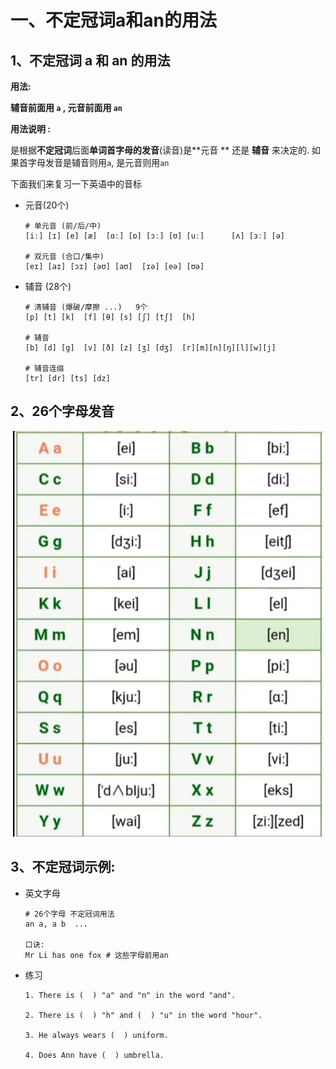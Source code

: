 # 一、不定冠词a和an的用法



## 1、不定冠词 a 和 an 的用法

**用法:** 

**辅音前面用 `a` , 元音前面用 `an`** 

**用法说明 :**

是根据**不定冠词**后面**单词首字母的发音**(读音)是**元音 ** 还是  **辅音** 来决定的. 如果首字母发音是辅音则用`a`, 是元音则用`an`



下面我们来复习一下英语中的音标

- 元音(20个)

  ```
  # 单元音 (前/后/中)
  [iː] [ɪ] [e] [æ]  [ɑː] [ɒ] [ɔː] [ʊ] [uː]		[ʌ] [ɜː] [ə]
  
  # 双元音 (合口/集中)
  [eɪ] [aɪ] [ɔɪ] [əʊ] [aʊ]  [ɪə] [eə] [ʊə]
  ```

- 辅音 (28个)

  ```
  # 清辅音 (爆破/摩擦 ...)   9个
  [p] [t] [k]  [f] [θ] [s] [ʃ] [tʃ]  [h]
  
  # 辅音
  [b] [d] [g]  [v] [ð] [z] [ʒ] [dʒ]  [r][m][n][ŋ][l][w][j] 
  
  # 辅音连缀
  [tr] [dr] [ts] [dz]
  ```











## 2、26个字母发音

​	<img src="images/26个英文发音.png" width=500> 









## 3、不定冠词示例:

- 英文字母

  ```
  # 26个字母 不定冠词用法
  an a, a b  ...
  
  口诀:
  Mr Li has one fox # 这些字母前用an
  ```

- 练习

  ```
  1. There is (  ) "a" and "n" in the word "and".
  
  2. There is (  ) "h" and (  ) "u" in the word "hour".
  
  3. He always wears (  ) uniform.
  
  4. Does Ann have (  ) umbrella.
  ```

  





















